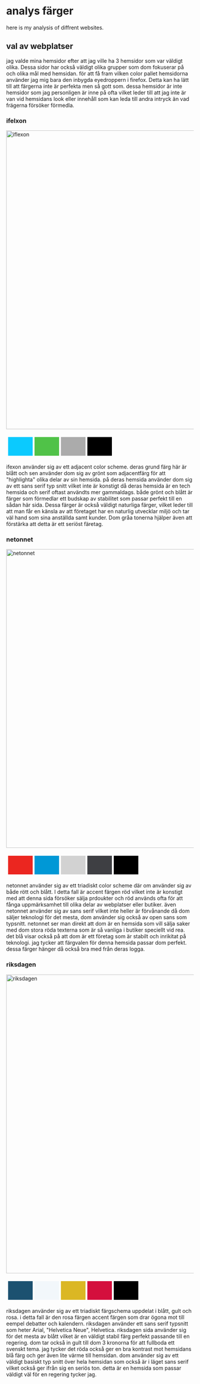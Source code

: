 analys färger
===============================

here is my analysis of diffrent websites.
<h2> val av webplatser</h2>
jag valde mina hemsidor efter att jag ville ha 3 hemsidor som var väldigt olika. Dessa sidor har också väldigt olika grupper som dom fokuserar på och olika mål med hemsidan.
för att få fram vilken color pallet hemsidorna använder jag mig bara den inbygda eyedroppern i firefox. Detta kan ha lätt till att färgerna inte är perfekta men så gott som.
dessa hemsidor är inte hemsidor som jag personligen är inne på ofta vilket leder till att jag inte är van vid hemsidans look eller innehåll som kan leda till andra intryck
än vad frägerna försöker förmedla.


<h3> ifelxon </h3>
<img src="img/analys/iflexon.jpg" width="800px" alt="iflexon">

<table style="border-spacing: 5px; border-collapse: separate">
<tr>
<td style="height: 50px; width: 50px; background-color: #0BCAFE">
</td>
<td style="height: 50px; width: 50px; background-color: #50C248">
</td>
<td style="height: 50px; width: 50px; background-color: #ABABAB">
</td>
<td style="height: 50px; width: 50px; background-color: #000000">
</td>
</tr>
</table>

ifexon använder sig av ett adjacent color scheme. deras grund färg här är blått och sen använder dom sig av grönt som adjacentfärg för att "highlighta" olika delar av sin hemsida.
på deras hemsida använder dom sig av ett sans serif typ snitt vilket inte är konstigt då deras hemsida är en tech hemsida och serif oftast användts mer gammaldags.
både grönt och blått är färger som förmedlar ett budskap av stabilitet som passar perfekt till en sådan här sida. Dessa färger är också väldigt naturliga färger, vilket leder
till att man får en känsla av att företaget har en naturlig utvecklar miljö och tar väl hand som sina anställda samt kunder. Dom gråa tonerna hjälper även att förstärka att detta
är ett seriöst färetag.


<h3> netonnet </h3>
<img src="img/analys/netonnet.jpg" width="800px" alt="netonnet">

<table style="border-spacing: 5px; border-collapse: separate">
<tr>
<td style="height: 50px; width: 50px; background-color: #EB2620">
</td>
<td style="height: 50px; width: 50px; background-color: #0098D6">
</td>
<td style="height: 50px; width: 50px; background-color: #D2D2D2">
</td>
<td style="height: 50px; width: 50px; background-color: #3E3F43">
</td>
<td style="height: 50px; width: 50px; background-color: #000000">
</td>
</tr>
</table>

netonnet använder sig av ett triadiskt color scheme där om använder sig av både rött och blått. I detta fall är accent färgen röd vilket inte är konstigt med att denna sida försöker sälja prdoukter och röd
används ofta för att fånga uppmärksamhet till olika delar av webplatser eller butiker. även netonnet använder sig av sans serif vilket inte heller är förvånande då dom säljer teknologi för det mesta, dom
använder sig också av open sans som typsnitt. netonnet ser man direkt att dom är en hemsida som vill sälja saker med dom stora röda texterna som är så vanliga i butiker speciellt vid rea. det blå visar också
på att dom är ett företag som är stabilt och inrikitat på teknologi. jag tycker att färgvalen för denna hemsida passar dom perfekt. dessa färger hänger då också bra med från deras logga.



<h3> riksdagen </h3>
<img src="img/analys/riksdagen.jpg" width="800px" alt="riksdagen">

<table style="border-spacing: 5px; border-collapse: separate">
<tr>
<td style="height: 50px; width: 50px; background-color: #1C5170">
</td><td style="height: 50px; width: 50px; background-color: #F2F7FB">
</td><td style="height: 50px; width: 50px; background-color: #DBB724">
</td><td style="height: 50px; width: 50px; background-color: #D40F3D">
</td><td style="height: 50px; width: 50px; background-color: #000000">
</td>
</tr>
</table>

riksdagen använder sig av ett triadiskt färgschema uppdelat i blått, gult och rosa. i detta fall är den rosa färgen accent färgen som drar ögona mot till eempel debatter och kalendern.
riksdagen använder ett sans serif typsnitt som heter Arial, "Helvetica Neue", Helvetica. riksdagen sida använder sig för det mesta av blått vilket är en väldigt stabil färg perfekt passande till en regering.
dom tar också in gult till dom 3 kronorna för att fullboda ett svenskt tema. jag tycker det röda också ger en bra kontrast mot hemsidans blå färg och ger även lite värme till hemsidan.
dom använder sig av ett väldigt basiskt typ snitt över hela hemsidan som också är i läget sans serif vilket också ger ifrån sig en seriös ton. detta är en hemsida som passar väldigt väl för en regering tycker jag.
